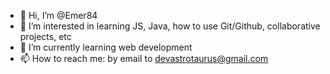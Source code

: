 - 👋 Hi, I’m @Emer84
- 👀 I’m interested in learning JS, Java, how to use Git/Github, collaborative projects, etc
- 🌱 I’m currently learning web development
- 📫 How to reach me: by email to devastrotaurus@gmail.com

<!---
Emer84/Emer84 is a ✨ special ✨ repository because its `README.md` (this file) appears on your GitHub profile.
You can click the Preview link to take a look at your changes.
--->
